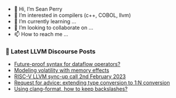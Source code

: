 - 👋 Hi, I’m Sean Perry
- 👀 I’m interested in compilers (c++, COBOL, llvm)
- 🌱 I’m currently learning ...
- 💞️ I’m looking to collaborate on ...
- 📫 How to reach me ...

<!---
s66perry/s66perry is a ✨ special ✨ repository because its `README.md` (this file) appears on your GitHub profile.
You can click the Preview link to take a look at your changes.
--->
### 📕 Latest LLVM Discourse Posts

<!-- DISCOURSE-LLVM:START -->
- [Future-proof syntax for dataflow operators?](https://discourse.llvm.org/t/future-proof-syntax-for-dataflow-operators/68124#post_1)
- [Modeling volatility with memory effects](https://discourse.llvm.org/t/modeling-volatility-with-memory-effects/67946#post_13)
- [RISC-V LLVM sync-up call 2nd February 2023](https://discourse.llvm.org/t/risc-v-llvm-sync-up-call-2nd-february-2023/68123#post_1)
- [Request for advice: extending type conversion to 1:N conversion](https://discourse.llvm.org/t/request-for-advice-extending-type-conversion-to-1-n-conversion/67964#post_7)
- [Using clang-format, how to keep backslashes?](https://discourse.llvm.org/t/using-clang-format-how-to-keep-backslashes/68121#post_1)
<!-- DISCOURSE-LLVM:END -->
